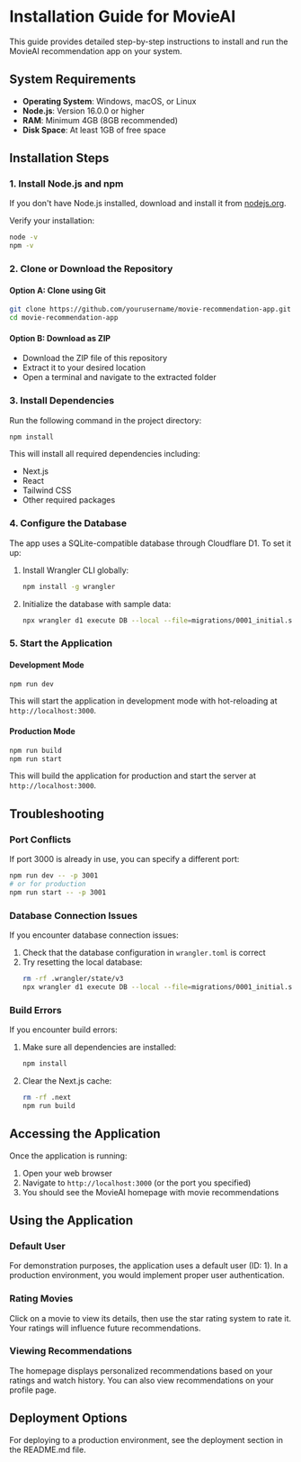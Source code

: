 # Installation Guide for MovieAI

This guide provides detailed step-by-step instructions to install and run the MovieAI recommendation app on your system.

## System Requirements

- **Operating System**: Windows, macOS, or Linux
- **Node.js**: Version 16.0.0 or higher
- **RAM**: Minimum 4GB (8GB recommended)
- **Disk Space**: At least 1GB of free space

## Installation Steps

### 1. Install Node.js and npm

If you don't have Node.js installed, download and install it from [nodejs.org](https://nodejs.org/).

Verify your installation:
```bash
node -v
npm -v
```

### 2. Clone or Download the Repository

#### Option A: Clone using Git
```bash
git clone https://github.com/yourusername/movie-recommendation-app.git
cd movie-recommendation-app
```

#### Option B: Download as ZIP
- Download the ZIP file of this repository
- Extract it to your desired location
- Open a terminal and navigate to the extracted folder

### 3. Install Dependencies

Run the following command in the project directory:
```bash
npm install
```

This will install all required dependencies including:
- Next.js
- React
- Tailwind CSS
- Other required packages

### 4. Configure the Database

The app uses a SQLite-compatible database through Cloudflare D1. To set it up:

1. Install Wrangler CLI globally:
   ```bash
   npm install -g wrangler
   ```

2. Initialize the database with sample data:
   ```bash
   npx wrangler d1 execute DB --local --file=migrations/0001_initial.sql
   ```

### 5. Start the Application

#### Development Mode
```bash
npm run dev
```
This will start the application in development mode with hot-reloading at `http://localhost:3000`.

#### Production Mode
```bash
npm run build
npm run start
```
This will build the application for production and start the server at `http://localhost:3000`.

## Troubleshooting

### Port Conflicts
If port 3000 is already in use, you can specify a different port:
```bash
npm run dev -- -p 3001
# or for production
npm run start -- -p 3001
```

### Database Connection Issues
If you encounter database connection issues:
1. Check that the database configuration in `wrangler.toml` is correct
2. Try resetting the local database:
   ```bash
   rm -rf .wrangler/state/v3
   npx wrangler d1 execute DB --local --file=migrations/0001_initial.sql
   ```

### Build Errors
If you encounter build errors:
1. Make sure all dependencies are installed:
   ```bash
   npm install
   ```
2. Clear the Next.js cache:
   ```bash
   rm -rf .next
   npm run build
   ```

## Accessing the Application

Once the application is running:

1. Open your web browser
2. Navigate to `http://localhost:3000` (or the port you specified)
3. You should see the MovieAI homepage with movie recommendations

## Using the Application

### Default User
For demonstration purposes, the application uses a default user (ID: 1). In a production environment, you would implement proper user authentication.

### Rating Movies
Click on a movie to view its details, then use the star rating system to rate it. Your ratings will influence future recommendations.

### Viewing Recommendations
The homepage displays personalized recommendations based on your ratings and watch history. You can also view recommendations on your profile page.

## Deployment Options

For deploying to a production environment, see the deployment section in the README.md file.
